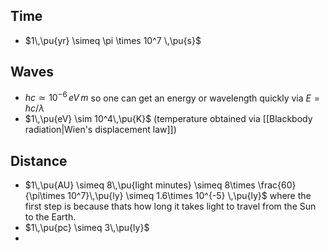 
## Time
- $1\,\pu{yr} \simeq \pi \times 10^7 \,\pu{s}$


## Waves
- $hc \simeq 10^{-6}\,eV\,m$  so one can get an energy or wavelength quickly via $E = hc/\lambda$ 
- $1\,\pu{eV} \sim 10^4\,\pu{K}$ (temperature obtained via [[Blackbody radiation|Wien's displacement law]])


## Distance
- $1\,\pu{AU} \simeq 8\,\pu{light minutes} \simeq 8\times \frac{60}{\pi\times 10^7}\,\pu{ly} \simeq 1.6\times 10^{-5} \,\pu{ly}$ where the first step is because thats how long it takes light to travel from the Sun to the Earth.
- $1\,\pu{pc} \simeq 3\,\pu{ly}$
- 